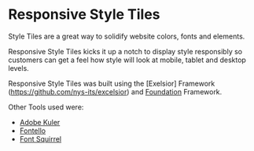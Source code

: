 Responsive Style Tiles
=====================

Style Tiles are a great way to solidify website colors, fonts and elements. 

Responsive Style Tiles kicks it up a notch to display style responsibly so customers can get a feel how style will look at mobile, tablet and desktop levels.   

Responsive Style Tiles was built using the [Exelsior] Framework (https://github.com/nys-its/excelsior) and [Foundation](https://github.com/zurb/foundation) Framework.

Other Tools used were:

- [Adobe Kuler](https://kuler.adobe.com)
- [Fontello](http://fontello.com/)
- [Font Squirrel](http://www.fontsquirrel.com/)
